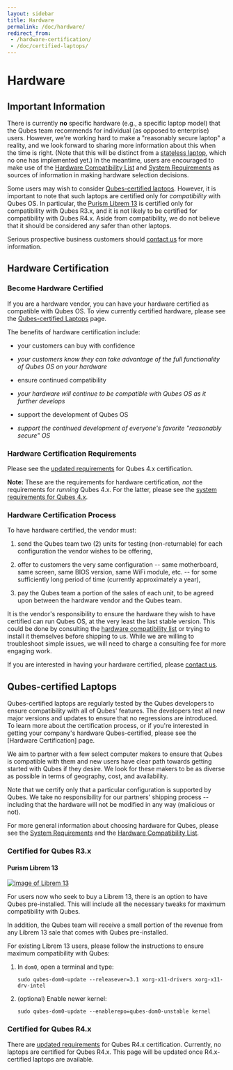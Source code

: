 ```yaml
---
layout: sidebar
title: Hardware
permalink: /doc/hardware/
redirect_from:
 - /hardware-certification/
 - /doc/certified-laptops/
---
```


# Hardware #

## Important Information ##

There is currently **no** specific hardware (e.g., a specific laptop model) that the Qubes team recommends for individual (as opposed to enterprise) users.
However, we're working hard to make a "reasonably secure laptop" a reality, and we look forward to sharing more information about this when the time is right.
(Note that this will be distinct from a [stateless laptop], which no one has implemented yet.)
In the meantime, users are encouraged to make use of the [Hardware Compatibility List] and [System Requirements] as sources of information in making hardware selection decisions.

Some users may wish to consider [Qubes-certified laptops].
However, it is important to note that such laptops are certified only for *compatibility* with Qubes OS.
In particular, the [Purism Librem 13] is certified only for compatibility with Qubes R3.x, and it is not likely to be certified for compatibility with Qubes R4.x.
Aside from compatibility, we do not believe that it should be considered any safer than other laptops.

Serious prospective business customers should [contact us] for more information.

## Hardware Certification ##

### Become Hardware Certified ###

If you are a hardware vendor, you can have your hardware certified as
compatible with Qubes OS. To view currently certified hardware, please see
the [Qubes-certified Laptops] page.

The benefits of hardware certification include:

* your customers can buy with confidence
- *your customers know they can take advantage of the full functionality
of Qubes OS on your hardware*

* ensure continued compatibility
- *your hardware will continue to be compatible with Qubes OS as it
further develops*

* support the development of Qubes OS
- *support the continued development of everyone's favorite "reasonably
secure" OS*

### Hardware Certification Requirements ###

Please see the [updated requirements] for Qubes 4.x certification.

**Note:** These are the requirements for hardware certification, *not* the
requirements for *running* Qubes 4.x. For the latter, please see the
[system requirements for Qubes 4.x].

### Hardware Certification Process ###

To have hardware certified, the vendor must:

1. send the Qubes team two (2) units for testing (non-returnable) for
each configuration the vendor wishes to be offering,

2. offer to customers the very same configuration -- same motherboard,
same screen, same BIOS version, same WiFi module, etc. -- for some
sufficiently long period of time (currently approximately a year),

3. pay the Qubes team a portion of the sales of each unit, to be agreed
upon between the hardware vendor and the Qubes team.

It is the vendor's responsibility to ensure the hardware they wish to
have certified can run Qubes OS, at the very least the last stable
version. This could be done by consulting the [hardware compatibility
list](https://www.qubes-os.org/doc/hcl/) or trying to install it
themselves before shipping to us. While we are willing to troubleshoot
simple issues, we will need to charge a consulting fee for more engaging
work.

If you are interested in having your hardware certified, please [contact us].


## Qubes-certified Laptops ##

Qubes-certified laptops are regularly tested by the Qubes
developers to ensure compatibility with all of Qubes' features. The developers
test all new major versions and updates to ensure that no regressions are introduced.
To learn more about the certification process, or if you're interested in
getting your company's hardware Qubes-certified, please see the [Hardware
Certification] page.

We aim to partner with a few select computer makers to ensure that Qubes is
compatible with them and new users have clear path towards getting started
with Qubes if they desire. We look for these makers to be as diverse as possible
in terms of geography, cost, and availability.

Note that we certify only that a particular configuration is supported by Qubes.
We take no responsibility for our partners' shipping process -- including that
the hardware will not be modified in any way (malicious or not).

For more general information about choosing hardware for Qubes, please see the
[System Requirements] and the [Hardware Compatibility List].


### Certified for Qubes R3.x ###

#### Purism Librem 13 ####

[![image of Librem 13](/attachment/site/qubes-plus-purism.png)](https://puri.sm/librem-13/)

For users now who seek to buy a Librem 13, there is an option to have Qubes
pre-installed. This will include all the necessary tweaks for
maximum compatibility with Qubes. 

In addition, the Qubes team will receive a small portion of the revenue from any
Librem 13 sale that comes with Qubes pre-installed.

For existing Librem 13 users, please follow the instructions to ensure maximum
compatibility with Qubes:

1. In `dom0`, open a terminal and type:

       sudo qubes-dom0-update --releasever=3.1 xorg-x11-drivers xorg-x11-drv-intel

2. (optional) Enable newer kernel:

       sudo qubes-dom0-update --enablerepo=qubes-dom0-unstable kernel


### Certified for Qubes R4.x ###

There are [updated requirements] for Qubes R4.x certification. Currently, no
laptops are certified for Qubes R4.x. This page will be updated once
R4.x-certified laptops are available.

[Qubes-certified laptops]: #qubes-certified-laptops
[stateless laptop]: https://blog.invisiblethings.org/2015/12/23/state_harmful.html
[System Requirements]: /doc/system-requirements/
[Hardware Compatibility List]: /hcl/
[Purism Librem 13]: #purism-librem-13
[updated requirements]: /news/2016/07/21/new-hw-certification-for-q4/
[system requirements for Qubes 4.x]: /doc/system-requirements/#qubes-release-4x
[contact us]: mailto:business@qubes-os.org


